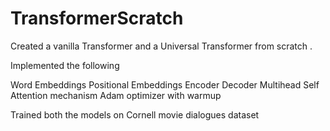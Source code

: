 # TransformerScratch
Created a vanilla Transformer and a Universal Transformer from scratch .

Implemented the following

Word Embeddings
Positional Embeddings
Encoder
Decoder
Multihead Self Attention mechanism
Adam optimizer with warmup


Trained both the models on Cornell movie dialogues dataset

